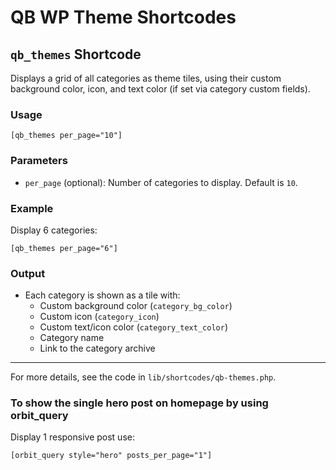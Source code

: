 # QB WP Theme Shortcodes

## `qb_themes` Shortcode

Displays a grid of all categories as theme tiles, using their custom background color, icon, and text color (if set via category custom fields).

### Usage

```
[qb_themes per_page="10"]
```

### Parameters

- `per_page` (optional): Number of categories to display. Default is `10`.

### Example

Display 6 categories:

```
[qb_themes per_page="6"]
```

### Output

- Each category is shown as a tile with:
  - Custom background color (`category_bg_color`)
  - Custom icon (`category_icon`)
  - Custom text/icon color (`category_text_color`)
  - Category name
  - Link to the category archive

---

For more details, see the code in `lib/shortcodes/qb-themes.php`.

### To show the single hero post on homepage by using orbit_query

Display 1 responsive post use:

```
[orbit_query style="hero" posts_per_page="1"]
```
